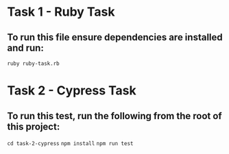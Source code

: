 # Task 1 - Ruby Task

## To run this file ensure dependencies are installed and run:

`ruby ruby-task.rb`

# Task 2 - Cypress Task

## To run this test, run the following from the root of this project:

`cd task-2-cypress`
`npm install`
`npm run test`
